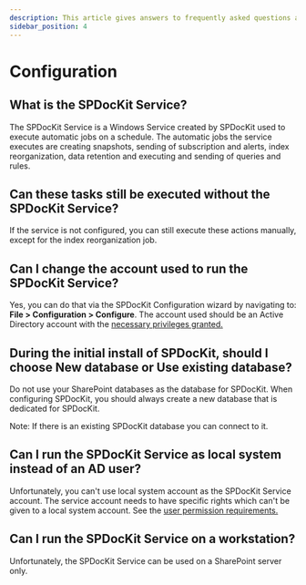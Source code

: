 ```yaml
---
description: This article gives answers to frequently asked questions about SPDocKit configuration.
sidebar_position: 4
---
```


# Configuration

## What is the SPDocKit Service?

The SPDocKit Service is a Windows Service created by SPDocKit used to execute automatic jobs on a schedule. The automatic jobs the service executes are creating snapshots, sending of subscription and alerts, index reorganization, data retention and executing and sending of queries and rules.

## Can these tasks still be executed without the SPDocKit Service?

If the service is not configured, you can still execute these actions manually, except for the index reorganization job.

## Can I change the account used to run the SPDocKit Service?

Yes, you can do that via the SPDocKit Configuration wizard by navigating to: **File &gt; Configuration &gt; Configure**. The account used should be an Active Directory account with the [necessary privileges granted.](../requirements/user-permissions-requirements.mdx)

## During the initial install of SPDocKit, should I choose New database or Use existing database?

Do not use your SharePoint databases as the database for SPDocKit. When configuring SPDocKit, you should always create a new database that is dedicated for SPDocKit.

Note: If there is an existing SPDocKit database you can connect to it.

## Can I run the SPDocKit Service as local system instead of an AD user?

Unfortunately, you can't use local system account as the SPDocKit Service account. The service account needs to have specific rights which can't be given to a local system account. See the [user permission requirements.](../requirements/user-permissions-requirements.mdx)

## Can I run the SPDocKit Service on a workstation?

Unfortunately, the SPDocKit Service can be used on a SharePoint server only.

